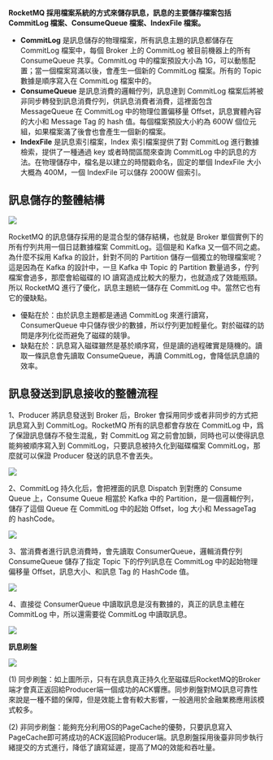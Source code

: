 **RocketMQ 採用檔案系統的方式來儲存訊息，訊息的主要儲存檔案包括 CommitLog 檔案、ConsumeQueue 檔案、IndexFile 檔案。**

-   **CommitLog** 是訊息儲存的物理檔案，所有訊息主題的訊息都儲存在 CommitLog 檔案中，每個 Broker 上的 CommitLog 被目前機器上的所有 ConsumeQueue 共享。CommitLog 中的檔案預設大小為 1G，可以動態配置；當一個檔案寫滿以後，會產生一個新的 CommitLog 檔案。所有的 Topic 數據是順序寫入在 CommitLog 檔案中的。
-   **ConsumeQueue** 是訊息消費的邏輯佇列，訊息達到 CommitLog 檔案后將被非同步轉發到訊息消費佇列，供訊息消費者消費，這裡面包含 MessageQueue 在 CommitLog 中的物理位置偏移量 Offset，訊息實體內容的大小和 Message Tag 的 hash 值。每個檔案預設大小約為 600W 個位元組，如果檔案滿了後會也會產生一個新的檔案。
-   **IndexFile** 是訊息索引檔案，Index 索引檔案提供了對 CommitLog 進行數據檢索，提供了一種通過 key 或者時間區間來查詢 CommitLog 中的訊息的方法。在物理儲存中，檔名是以建立的時間戳命名，固定的單個 IndexFile 大小大概為 400M，一個 IndexFile 可以儲存 2000W 個索引。

## **訊息儲存的整體結構**

  

![](https://pic1.zhimg.com/80/v2-f0f5462d41799a90a02d84936b1c8b0c_720w.jpg)

  

RocketMQ 的訊息儲存採用的是混合型的儲存結構，也就是 Broker 單個實例下的所有佇列共用一個日誌數據檔案 CommitLog。這個是和 Kafka 又一個不同之處。為什麼不採用 Kafka 的設計，針對不同的 Partition 儲存一個獨立的物理檔案呢？這是因為在 Kafka 的設計中，一旦 Kafka 中 Topic 的 Partition 數量過多，佇列檔案會過多，那麼會給磁碟的 IO 讀寫造成比較大的壓力，也就造成了效能瓶頸。所以 RocketMQ 進行了優化，訊息主題統一儲存在 CommitLog 中。當然它也有它的優缺點。

-   優點在於：由於訊息主題都是通過 CommitLog 來進行讀寫，ConsumerQueue 中只儲存很少的數據，所以佇列更加輕量化。對於磁碟的訪問是序列化從而避免了磁碟的競爭。
-   缺點在於：訊息寫入磁碟雖然是基於順序寫，但是讀的過程確實是隨機的。讀取一條訊息會先讀取 ConsumeQueue，再讀 CommitLog，會降低訊息讀的效率。

## **訊息發送到訊息接收的整體流程**

1、Producer 將訊息發送到 Broker 后，Broker 會採用同步或者非同步的方式把訊息寫入到 CommitLog。RocketMQ 所有的訊息都會存放在 CommitLog 中，爲了保證訊息儲存不發生混亂，對 CommitLog 寫之前會加鎖，同時也可以使得訊息能夠被順序寫入到 CommitLog，只要訊息被持久化到磁碟檔案 CommitLog，那麼就可以保證 Producer 發送的訊息不會丟失。

  

![](https://pic1.zhimg.com/80/v2-223b8eca06cc5fd9ad28a855d1910b08_720w.jpg)

  

2、CommitLog 持久化后，會把裡面的訊息 Dispatch 到對應的 Consume Queue 上，Consume Queue 相當於 Kafka 中的 Partition，是一個邏輯佇列，儲存了這個 Queue 在 CommitLog 中的起始 Offset，log 大小和 MessageTag 的 hashCode。

  

![](https://pic3.zhimg.com/80/v2-a077178e56a8c2bfb7e7e6f2b14c91a6_720w.jpg)

  

3、當消費者進行訊息消費時，會先讀取 ConsumerQueue，邏輯消費佇列 ConsumeQueue 儲存了指定 Topic 下的佇列訊息在 CommitLog 中的起始物理偏移量 Offset，訊息大小、和訊息 Tag 的 HashCode 值。

  

![](https://pic4.zhimg.com/80/v2-1f4bd9d5f2388c5e779a82bf7d45cd63_720w.jpg)

  

4、直接從 ConsumerQueue 中讀取訊息是沒有數據的，真正的訊息主體在 CommitLog 中，所以還需要從 CommitLog 中讀取訊息。

  

![](https://pic4.zhimg.com/80/v2-e88e30839fd2cb1f28a49af5a0fae053_720w.jpg)

  

**訊息刷盤**  

  

![](https://pic3.zhimg.com/80/v2-4797f54a5c52c71db542d4920ecda7d2_720w.jpg)

  

(1) 同步刷盤：如上圖所示，只有在訊息真正持久化至磁碟后RocketMQ的Broker端才會真正返回給Producer端一個成功的ACK響應。同步刷盤對MQ訊息可靠性來說是一種不錯的保障，但是效能上會有較大影響，一般適用於金融業務應用該模式較多。

(2) 非同步刷盤：能夠充分利用OS的PageCache的優勢，只要訊息寫入PageCache即可將成功的ACK返回給Producer端。訊息刷盤採用後臺非同步執行緒提交的方式進行，降低了讀寫延遲，提高了MQ的效能和吞吐量。